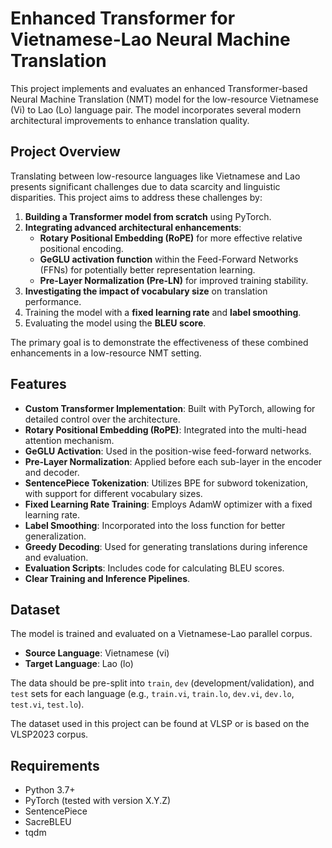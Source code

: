 # Enhanced Transformer for Vietnamese-Lao Neural Machine Translation

This project implements and evaluates an enhanced Transformer-based Neural Machine Translation (NMT) model for the low-resource Vietnamese (Vi) to Lao (Lo) language pair. The model incorporates several modern architectural improvements to enhance translation quality.

## Project Overview

Translating between low-resource languages like Vietnamese and Lao presents significant challenges due to data scarcity and linguistic disparities. This project aims to address these challenges by:

1.  **Building a Transformer model from scratch** using PyTorch.
2.  **Integrating advanced architectural enhancements**:
    *   **Rotary Positional Embedding (RoPE)** for more effective relative positional encoding.
    *   **GeGLU activation function** within the Feed-Forward Networks (FFNs) for potentially better representation learning.
    *   **Pre-Layer Normalization (Pre-LN)** for improved training stability.
3.  **Investigating the impact of vocabulary size** on translation performance.
4.  Training the model with a **fixed learning rate** and **label smoothing**.
5.  Evaluating the model using the **BLEU score**.

The primary goal is to demonstrate the effectiveness of these combined enhancements in a low-resource NMT setting.

## Features

*   **Custom Transformer Implementation**: Built with PyTorch, allowing for detailed control over the architecture.
*   **Rotary Positional Embedding (RoPE)**: Integrated into the multi-head attention mechanism.
*   **GeGLU Activation**: Used in the position-wise feed-forward networks.
*   **Pre-Layer Normalization**: Applied before each sub-layer in the encoder and decoder.
*   **SentencePiece Tokenization**: Utilizes BPE for subword tokenization, with support for different vocabulary sizes.
*   **Fixed Learning Rate Training**: Employs AdamW optimizer with a fixed learning rate.
*   **Label Smoothing**: Incorporated into the loss function for better generalization.
*   **Greedy Decoding**: Used for generating translations during inference and evaluation.
*   **Evaluation Scripts**: Includes code for calculating BLEU scores.
*   **Clear Training and Inference Pipelines**.

## Dataset

The model is trained and evaluated on a Vietnamese-Lao parallel corpus.
*   **Source Language**: Vietnamese (vi)
*   **Target Language**: Lao (lo)

The data should be pre-split into `train`, `dev` (development/validation), and `test` sets for each language (e.g., `train.vi`, `train.lo`, `dev.vi`, `dev.lo`, `test.vi`, `test.lo`).

The dataset used in this project can be found at VLSP or is based on the VLSP2023 corpus.


## Requirements

*   Python 3.7+
*   PyTorch (tested with version X.Y.Z)
*   SentencePiece
*   SacreBLEU
*   tqdm
